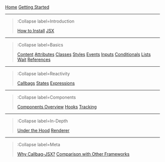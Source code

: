 [Home](/)
[Getting Started](/getting-started)

---

> :Collapse label=Introduction
>
> [How to Install](/install)
> [JSX](/jsx)

---

> :Collapse label=Basics
>
> [Content](/basics/content)
> [Attributes](/basics/attributes)
> [Classes](/basics/classes)
> [Styles](/basics/styles)
> [Events](/basics/events)
> [Inputs](/basics/inputs)
> [Conditionals](/basics/conditionals)
> [Lists](/basics/lists)
> [Wait](/basics/wait)
> [References](/basics/references)

---

> :Collapse label=Reactivity
>
> [Callbags](/reactivity/callbags)
> [States](/reactivity/states)
> [Expressions](/reactivity/expressions)

---

> :Collapse label=Components
>
> [Components Overview](/components/overview)
> [Hooks](/components/hooks)
> [Tracking](/components/tracking)

---

> :Collapse label=In-Depth
>
> [Under the Hood](/in-depth/under-the-hood)
> [Renderer](/in-depth/renderer)

---

> :Collapse label=Meta
>
> [Why Callbag-JSX?](/meta/why)
> [Comparison with Other Frameworks](/meta/compare)